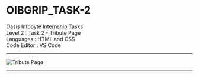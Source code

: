 # OIBGRIP_TASK-2 <br>
Oasis Infobyte Internship Tasks<br>
Level 2 : Task 2 - Tribute Page<br>
Languages : HTML and CSS<br>
Code Editor : VS Code<br>
<hr>

![Tribute Page](https://user-images.githubusercontent.com/88190573/154636637-be4e4d38-8765-4950-a317-b897af85461c.png)
<hr>

